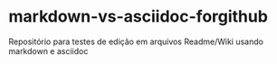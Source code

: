 # markdown-vs-asciidoc-forgithub
Repositório para testes de edição em arquivos Readme/Wiki usando markdown e asciidoc
